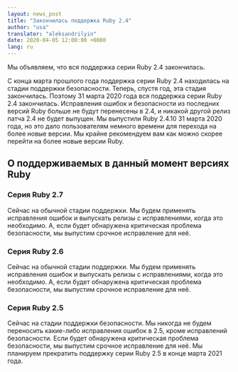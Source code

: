 ```yaml
---
layout: news_post
title: "Закончилась поддержка Ruby 2.4"
author: "usa"
translator: "aleksandrilyin"
date: 2020-04-05 12:00:00 +0000
lang: ru
---
```


Мы объявляем, что вся поддержка серии Ruby 2.4 закончилась.

С конца марта прошлого года поддержка серии Ruby 2.4 находилась на стадии
поддержки безопасности.
Теперь, спустя год, эта стадия закончилась.
Поэтому 31 марта 2020 года вся поддержка серии Ruby 2.4 закончилась.
Исправления ошибок и безопасности из последних версий Ruby больше не будут
перенесены в 2.4, и никакой другой релиз патча 2.4 не будет выпущен.
Мы выпустили Ruby 2.4.10 31 марта 2020 года, но это дало пользователям
немного времени для перехода на более новые версии.
Мы крайне рекомендуем вам как можно скорее перейти на более новые версии
Ruby.


## О поддерживаемых в данный момент версиях Ruby

### Серия Ruby 2.7

Сейчас на обычной стадии поддержки.
Мы будем применять исправления ошибок и выпускать релизы с исправлениями,
когда это необходимо.
А, если будет обнаружена критическая проблема безопасности, мы выпустим
срочное исправление для неё.

### Серия Ruby 2.6

Сейчас на обычной стадии поддержки.
Мы будем применять исправления ошибок и выпускать релизы с исправлениями,
когда это необходимо.
А, если будет обнаружена критическая проблема безопасности, мы выпустим
срочное исправление для неё.

### Серия Ruby 2.5

Сейчас на стадии поддержки безопасности.
Мы никогда не будем переносить какие-либо исправления ошибок в 2.5, кроме
исправлений безопасности.
Если будет обнаружена критическая проблема безопасности, мы выпустим
срочное исправление для неё.
Мы планируем прекратить поддержку серии Ruby 2.5 в конце марта 2021 года.
